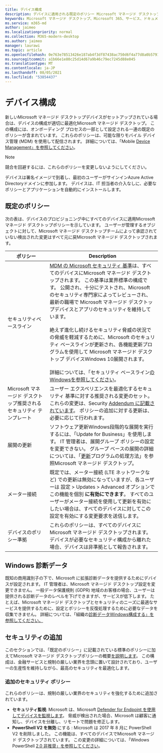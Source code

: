 ```yaml
---
title: デバイス構成
description: デバイスに適用される既定のポリシー Microsoft マネージド デスクトップします。
keywords: Microsoft マネージド デスクトップ、Microsoft 365、サービス、ドキュメント
ms.service: m365-md
author: jaimeo
ms.localizationpriority: normal
ms.collection: M365-modern-desktop
ms.author: jaimeo
manager: laurawi
ms.topic: article
ms.openlocfilehash: 0e763e78513426e187ab4f3df87438ac750d6f4a77d8a0b5791276685c221a89
ms.sourcegitcommit: a1b66e1e80c25d14d67a9b46c79ec7245d88e045
ms.translationtype: MT
ms.contentlocale: ja-JP
ms.lasthandoff: 08/05/2021
ms.locfileid: "53854437"
---
```

# <a name="device-configuration"></a>デバイス構成


<!--This topic is the target for a "Learn more" link in the Enterprise Agreement (aka.ms/dev-config); do not delete.-->

<!-- Device configuration and Security Addendum-->

新しいMicrosoft マネージド デスクトップデバイスがセットアップされている場合は、デバイスの構成が適切に最適化Microsoft マネージド デスクトップ。 この構成には、オンボーディング プロセスの一部として設定される一連の既定のポリシーが含まれています。 これらのポリシーは、可能な限りモバイル デバイス管理 (MDM) を使用して配信されます。 詳細については、「Mobile [Device Management」を参照してください](/windows/client-management/mdm/)。 

>[!NOTE]
>競合を回避するには、これらのポリシーを変更しないようにしてください。

デバイスは署名イメージで到着し、最初のユーザーがサインインAzure Active Directoryドメインに参加します。 デバイスは、IT 担当者の介入なしに、必要なポリシーとアプリケーションを自動的にインストールします。

## <a name="default-policies"></a>既定のポリシー

次の表は、デバイスのプロビジョニング中にすべてのデバイスに適用Microsoft マネージド デスクトップポリシーを示しています。 ユーザーが管理するオブジェクトに対して、Microsoft マネージド デスクトップチームによって承認されていない検出された変更はすべて元に戻Microsoft マネージド デスクトップされます。

ポリシー | Description
--- | ---
セキュリティベースライン | [MDM の Microsoft セキュリティ 基準](/windows/device-security/windows-security-baselines)は、すべてのデバイスにMicrosoft マネージド デスクトップされます。 この基準は業界標準の構成です。 公開され、十分にテストされ、Microsoft のセキュリティ専門家によってレビューされ、最新の職場で Microsoft マネージド デスクトップデバイスとアプリのセキュリティを維持しています。 <br><br>絶えず進化し続けるセキュリティ脅威の状況での脅威を軽減するために、Microsoft のセキュリティ ベースラインが更新され、各機能更新プログラムを使用して Microsoft マネージド デスクトップ デバイスWindows 10展開されます。<br><br>詳細については、「セキュリティ ベースライン[のWindowsを参照してください](/windows/security/threat-protection/windows-security-baselines)。
Microsoft マネージド デスクトップ推奨されるセキュリティ テンプレート | ユーザー エクスペリエンスを最適化するセキュリティ 基準に対する推奨される変更のセット。  これらの変更は、Security [Addendum に記載されています](#security-addendum)。 ポリシーの追加に対する更新は、必要に応じて行われます。  
展開の更新 | ソフトウェア更新Windows段階的な展開を実行するには、「Update for Business」を使用します。 IT 管理者は、展開グループ ポリシーの設定を変更できない。 グループ ベースの展開の詳細については、「[更新](updates.md)プログラムの処理方法」を参照Microsoft マネージド デスクトップ。
メーター接続 | 既定では、メーター接続 (LTE ネットワークなど) での更新は無効になっていますが、各ユーザーは 設定 > Updates > Advanced オプションでこの機能を個別 **に有効にできます**。 すべてのユーザーがメーター接続を使用して更新を有効にしたい場合は[](../working-with-managed-desktop/admin-support.md)、すべてのデバイスに対してこの設定を有効にする変更要求を送信します。
| デバイスのポリシー準拠 | これらのポリシーは、すべてのデバイスにMicrosoft マネージド デスクトップされます。 デバイスが必要なセキュリティ構成から離れた場合、デバイスは非準拠として報告されます。

## <a name="windows-diagnostic-data"></a>Windows 診断データ

 既知の商用識別子の下で、Microsoft に拡張診断データを提供するためにデバイスが設定されます。 IT 管理者は、Microsoft マネージド デスクトップ設定を変更できません。 一般データ保護規則 (GDPR) 地域のお客様の場合、ユーザーは提供される診断データのレベルを下げできますが、サービスが低下します。 たとえば、Microsoft マネージド デスクトップとセキュリティのニーズに最適なサービスを提供するために、設定とポリシーを反復処理するために必要なデータを収集できません。 詳細については、「組織の[診断データWindows構成する」を参照してください。](/windows/privacy/configure-windows-diagnostic-data-in-your-organization#enhanced-level)

## <a name="security-addendum"></a>セキュリティの追加

 このセクションでは、「既定のポリシー」に記載されている標準のポリシーに加えてMicrosoft マネージド デスクトップポリシーの概要[を説明します](#default-policies)。 この構成は、金融サービスと規制の厳しい業界を念頭に置いて設計されており、ユーザーの生産性を維持しながら、最高のセキュリティを最適化します。

 ### <a name="additional-security-policies"></a>追加のセキュリティ ポリシー

 これらのポリシーは、規制の厳しい業界のセキュリティを強化するために追加されています。 
 - **セキュリティ監視**: Microsoft は、Microsoft [Defender for Endpoint を使用してデバイスを監視します](/windows/security/threat-protection/windows-defender-atp/windows-defender-advanced-threat-protection)。 脅威が検出された場合、Microsoft は顧客に通知し、デバイスを分離し、リモートで問題を修正します。 
 - **PowerShell V2 を無効** にする : Microsoft は 2017 年 8 月に PowerShell V2 を削除しました。 この機能は、すべてのデバイスでMicrosoft マネージド デスクトップされています。 この変更の詳細については、「Windows PowerShell [2.0 非推奨」を参照してください](https://devblogs.microsoft.com/powershell/windows-powershell-2-0-deprecation/)。